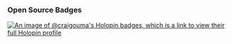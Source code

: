 
### Open Source Badges

[![An image of @craigouma's Holopin badges, which is a link to view their full Holopin profile](https://holopin.me/craigouma)](https://holopin.io/@craigouma)

